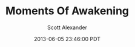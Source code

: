 ---
layout: podcast
title: "Moments Of Awakening"
author: Scott Alexander
description: https://slatestarcodex.com/2013/06/05/moments-of-awakening/
date: 2013-06-05 23:46:00 PDT
length: 1073480
duration: 268
guid: moments-of-awakening
---